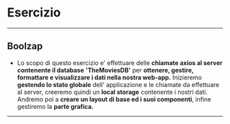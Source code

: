 # Esercizio

---

## Boolzap

- Lo scopo di questo esercizio e' effettuare delle **chiamate axios al server contenente il database**
**'TheMoviesDB'** per **ottenere, gestire, formattare e visualizzare i dati nella nostra web-app.**
Inizieremo **gestendo lo stato globale** dell' applicazione e le chiamate da effettuare al server,
creeremo quindi un **local storage** contenente i nostri dati.
Andremo poi a **creare un layout di base ed i suoi componenti**, infine gestiremo la **parte
grafica.**

---